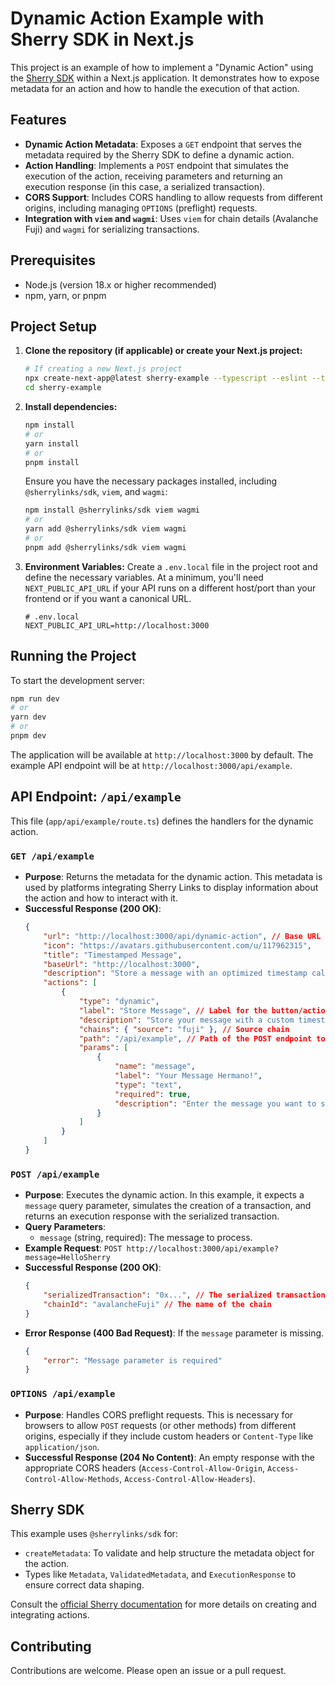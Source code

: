 # Dynamic Action Example with Sherry SDK in Next.js

This project is an example of how to implement a "Dynamic Action" using the [Sherry SDK](https://docs.sherry.social/) within a Next.js application. It demonstrates how to expose metadata for an action and how to handle the execution of that action.

## Features

*   **Dynamic Action Metadata**: Exposes a `GET` endpoint that serves the metadata required by the Sherry SDK to define a dynamic action.
*   **Action Handling**: Implements a `POST` endpoint that simulates the execution of the action, receiving parameters and returning an execution response (in this case, a serialized transaction).
*   **CORS Support**: Includes CORS handling to allow requests from different origins, including managing `OPTIONS` (preflight) requests.
*   **Integration with `viem` and `wagmi`**: Uses `viem` for chain details (Avalanche Fuji) and `wagmi` for serializing transactions.

## Prerequisites

*   Node.js (version 18.x or higher recommended)
*   npm, yarn, or pnpm

## Project Setup

1.  **Clone the repository (if applicable) or create your Next.js project:**
    ```bash
    # If creating a new Next.js project
    npx create-next-app@latest sherry-example --typescript --eslint --tailwind --src-dir --app --import-alias "@/*"
    cd sherry-example
    ```

2.  **Install dependencies:**
    ```bash
    npm install
    # or
    yarn install
    # or
    pnpm install
    ```
    Ensure you have the necessary packages installed, including `@sherrylinks/sdk`, `viem`, and `wagmi`:
    ```bash
    npm install @sherrylinks/sdk viem wagmi
    # or
    yarn add @sherrylinks/sdk viem wagmi
    # or
    pnpm add @sherrylinks/sdk viem wagmi
    ```

3.  **Environment Variables:**
    Create a `.env.local` file in the project root and define the necessary variables. At a minimum, you'll need `NEXT_PUBLIC_API_URL` if your API runs on a different host/port than your frontend or if you want a canonical URL.
    ```env
    # .env.local
    NEXT_PUBLIC_API_URL=http://localhost:3000
    ```

## Running the Project

To start the development server:

```bash
npm run dev
# or
yarn dev
# or
pnpm dev
```

The application will be available at `http://localhost:3000` by default. The example API endpoint will be at `http://localhost:3000/api/example`.

## API Endpoint: `/api/example`

This file (`app/api/example/route.ts`) defines the handlers for the dynamic action.

### `GET /api/example`

*   **Purpose**: Returns the metadata for the dynamic action. This metadata is used by platforms integrating Sherry Links to display information about the action and how to interact with it.
*   **Successful Response (200 OK)**:
    ```json
    {
        "url": "http://localhost:3000/api/dynamic-action", // Base URL for the action
        "icon": "https://avatars.githubusercontent.com/u/117962315",
        "title": "Timestamped Message",
        "baseUrl": "http://localhost:3000",
        "description": "Store a message with an optimized timestamp calculated by our algorithm",
        "actions": [
            {
                "type": "dynamic",
                "label": "Store Message", // Label for the button/action
                "description": "Store your message with a custom timestamp calculated for optimal storage",
                "chains": { "source": "fuji" }, // Source chain
                "path": "/api/example", // Path of the POST endpoint to execute the action
                "params": [
                    {
                        "name": "message",
                        "label": "Your Message Hermano!",
                        "type": "text",
                        "required": true,
                        "description": "Enter the message you want to store on the blockchain"
                    }
                ]
            }
        ]
    }
    ```

### `POST /api/example`

*   **Purpose**: Executes the dynamic action. In this example, it expects a `message` query parameter, simulates the creation of a transaction, and returns an execution response with the serialized transaction.
*   **Query Parameters**:
    *   `message` (string, required): The message to process.
*   **Example Request**:
    `POST http://localhost:3000/api/example?message=HelloSherry`
*   **Successful Response (200 OK)**:
    ```json
    {
        "serializedTransaction": "0x...", // The serialized transaction
        "chainId": "avalancheFuji" // The name of the chain
    }
    ```
*   **Error Response (400 Bad Request)**: If the `message` parameter is missing.
    ```json
    {
        "error": "Message parameter is required"
    }
    ```

### `OPTIONS /api/example`

*   **Purpose**: Handles CORS preflight requests. This is necessary for browsers to allow `POST` requests (or other methods) from different origins, especially if they include custom headers or `Content-Type` like `application/json`.
*   **Successful Response (204 No Content)**: An empty response with the appropriate CORS headers (`Access-Control-Allow-Origin`, `Access-Control-Allow-Methods`, `Access-Control-Allow-Headers`).

## Sherry SDK

This example uses `@sherrylinks/sdk` for:

*   `createMetadata`: To validate and help structure the metadata object for the action.
*   Types like `Metadata`, `ValidatedMetadata`, and `ExecutionResponse` to ensure correct data shaping.

Consult the [official Sherry documentation](https://docs.sherry.social/) for more details on creating and integrating actions.

## Contributing

Contributions are welcome. Please open an issue or a pull request.
